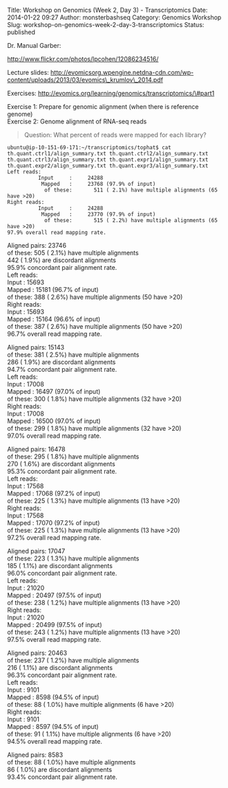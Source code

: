 Title: Workshop on Genomics (Week 2, Day 3) - Transcriptomics
Date: 2014-01-22 09:27
Author: monsterbashseq
Category: Genomics Workshop
Slug: workshop-on-genomics-week-2-day-3-transcriptomics
Status: published

Dr. Manual Garber:

http://www.flickr.com/photos/lpcohen/12086234516/

Lecture slides:
http://evomicsorg.wpengine.netdna-cdn.com/wp-content/uploads/2013/03/evomics\_krumlov\_2014.pdf

Exercises: http://evomics.org/learning/genomics/transcriptomics/\#part1

Exercise 1: Prepare for genomic alignment (when there is reference
genome)  
Exercise 2: Genome alignment of RNA-seq reads

> Question: What percent of reads were mapped for each library?

    ubuntu@ip-10-151-69-171:~/transcriptomics/tophat$ cat th.quant.ctrl1/align_summary.txt th.quant.ctrl2/align_summary.txt th.quant.ctrl3/align_summary.txt th.quant.expr1/align_summary.txt th.quant.expr2/align_summary.txt th.quant.expr3/align_summary.txt
    Left reads:
              Input     :     24288
               Mapped   :     23768 (97.9% of input)
                of these:       511 ( 2.1%) have multiple alignments (65 have >20)
    Right reads:
              Input     :     24288
               Mapped   :     23770 (97.9% of input)
                of these:       515 ( 2.2%) have multiple alignments (65 have >20)
    97.9% overall read mapping rate.

Aligned pairs: 23746  
of these: 505 ( 2.1%) have multiple alignments  
442 ( 1.9%) are discordant alignments  
95.9% concordant pair alignment rate.  
Left reads:  
Input : 15693  
Mapped : 15181 (96.7% of input)  
of these: 388 ( 2.6%) have multiple alignments (50 have &gt;20)  
Right reads:  
Input : 15693  
Mapped : 15164 (96.6% of input)  
of these: 387 ( 2.6%) have multiple alignments (50 have &gt;20)  
96.7% overall read mapping rate.

Aligned pairs: 15143  
of these: 381 ( 2.5%) have multiple alignments  
286 ( 1.9%) are discordant alignments  
94.7% concordant pair alignment rate.  
Left reads:  
Input : 17008  
Mapped : 16497 (97.0% of input)  
of these: 300 ( 1.8%) have multiple alignments (32 have &gt;20)  
Right reads:  
Input : 17008  
Mapped : 16500 (97.0% of input)  
of these: 299 ( 1.8%) have multiple alignments (32 have &gt;20)  
97.0% overall read mapping rate.

Aligned pairs: 16478  
of these: 295 ( 1.8%) have multiple alignments  
270 ( 1.6%) are discordant alignments  
95.3% concordant pair alignment rate.  
Left reads:  
Input : 17568  
Mapped : 17068 (97.2% of input)  
of these: 225 ( 1.3%) have multiple alignments (13 have &gt;20)  
Right reads:  
Input : 17568  
Mapped : 17070 (97.2% of input)  
of these: 225 ( 1.3%) have multiple alignments (13 have &gt;20)  
97.2% overall read mapping rate.

Aligned pairs: 17047  
of these: 223 ( 1.3%) have multiple alignments  
185 ( 1.1%) are discordant alignments  
96.0% concordant pair alignment rate.  
Left reads:  
Input : 21020  
Mapped : 20497 (97.5% of input)  
of these: 238 ( 1.2%) have multiple alignments (13 have &gt;20)  
Right reads:  
Input : 21020  
Mapped : 20499 (97.5% of input)  
of these: 243 ( 1.2%) have multiple alignments (13 have &gt;20)  
97.5% overall read mapping rate.

Aligned pairs: 20463  
of these: 237 ( 1.2%) have multiple alignments  
216 ( 1.1%) are discordant alignments  
96.3% concordant pair alignment rate.  
Left reads:  
Input : 9101  
Mapped : 8598 (94.5% of input)  
of these: 88 ( 1.0%) have multiple alignments (6 have &gt;20)  
Right reads:  
Input : 9101  
Mapped : 8597 (94.5% of input)  
of these: 91 ( 1.1%) have multiple alignments (6 have &gt;20)  
94.5% overall read mapping rate.

Aligned pairs: 8583  
of these: 88 ( 1.0%) have multiple alignments  
86 ( 1.0%) are discordant alignments  
93.4% concordant pair alignment rate.
